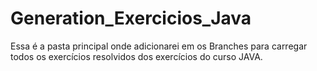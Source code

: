 # Generation_Exercicios_Java

Essa é a pasta principal onde adicionarei em os Branches para carregar todos os exercícios resolvidos dos exercícios do curso JAVA.




